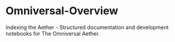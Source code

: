 # Omniversal-Overview
Indexing the Aether - Structured documentation and development notebooks for The Omniversal Aether.
